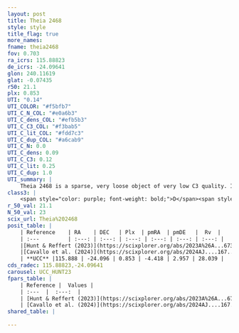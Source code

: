 ```yaml
---
layout: post
title: Theia 2468
style: style
title_flag: true
more_names: 
fname: theia2468
fov: 0.703
ra_icrs: 115.88823
de_icrs: -24.09641
glon: 240.11619
glat: -0.07435
r50: 21.1
plx: 0.853
UTI: "0.14"
UTI_COLOR: "#f5bfb7"
UTI_C_N_COL: "#e0a6b3"
UTI_C_dens_COL: "#efb5b3"
UTI_C_C3_COL: "#f3bab5"
UTI_C_lit_COL: "#fdd7c3"
UTI_C_dup_COL: "#a6cab9"
UTI_C_N: 0.0
UTI_C_dens: 0.09
UTI_C_C3: 0.12
UTI_C_lit: 0.25
UTI_C_dup: 1.0
UTI_summary: |
    Theia 2468 is a sparse, very loose object of very low C3 quality. It was recently reported in the literature.<br><br><span style="color: #99180f; font-weight: bold;">Warning: </span>contains less than 25 stars with <i>P>0.5</i> estimated.
class3: |
    <span style="color: purple; font-weight: bold;">D</span><span style="color: red; font-weight: bold;">C</span>
r_50_val: 21.1
N_50_val: 23
scix_url: Theia%202468
posit_table: |
    | Reference    | RA    | DEC   | Plx  | pmRA  | pmDE   |  Rv  |
    | :---         | :---: | :---: | :---: | :---: | :---: | :---: |
    |[Hunt & Reffert (2023)](https://scixplorer.org/abs/2023A%26A...673A.114H) | 116.034 | -24.108 | 0.859 | -4.434 | 2.938 | 29.936 |
    |[Cavallo et al. (2024)](https://scixplorer.org/abs/2024AJ....167...12C) | 115.36 | -23.435 | 0.861 | -- | -- | -- |
    | **UCC** |115.888 | -24.096 | 0.853 | -4.418 | 2.957 | 28.039 | 
cds_radec: 115.88823,-24.09641
carousel: UCC_HUNT23
fpars_table: |
    | Reference |  Values |
    | :---  |  :---:  |
    | [Hunt & Reffert (2023)](https://scixplorer.org/abs/2023A%26A...673A.114H) | `AV50=0.101, diffAV50=0.555, MOD50=10.229, logAge50=8.081` |
    | [Cavallo et al. (2024)](https://scixplorer.org/abs/2024AJ....167...12C) | `AV50=0.17, dMod50=10.32, logAge50=8.15, [Fe/H]50=0.23` |
shared_table: |
    
---
```

